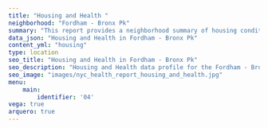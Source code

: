```yaml
---
title: "Housing and Health "
neighborhood: "Fordham - Bronx Pk"
summary: "This report provides a neighborhood summary of housing conditions and related health outcomes. It also describes population characteristics that can increase vulnerability to housing hazards."
data_json: "Housing and Health in Fordham - Bronx Pk"
content_yml: "housing"
type: location
seo_title: "Housing and Health in Fordham - Bronx Pk"
seo_description: "Housing and Health data profile for the Fordham - Bronx Pk neighborhood of NYC."
seo_image: "images/nyc_health_report_housing_and_health.jpg"
menu:
    main:
        identifier: '04'
vega: true
arquero: true
---
```

